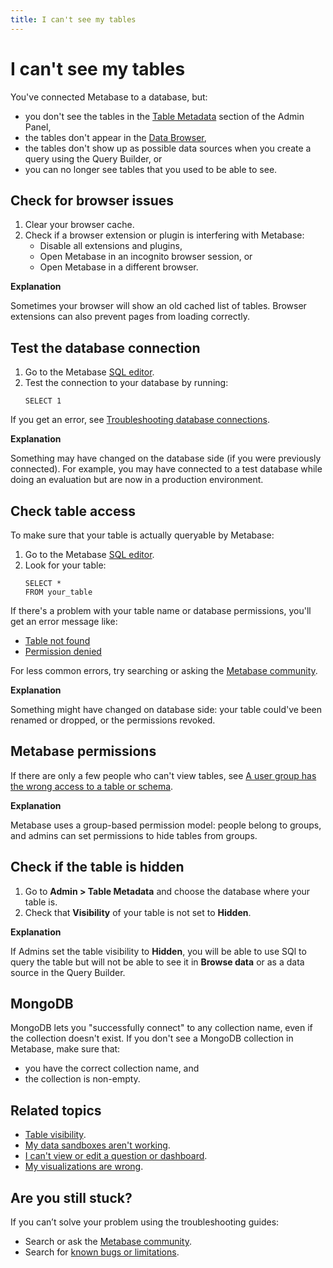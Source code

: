 ```yaml
---
title: I can't see my tables
---
```


# I can't see my tables

You've connected Metabase to a database, but:

- you don't see the tables in the [Table Metadata](../data-modeling/metadata-editing.md) section of the Admin Panel,
- the tables don't appear in the [Data Browser](https://www.metabase.com/learn/getting-started/data-browser),
- the tables don't show up as possible data sources when you create a query using the Query Builder, or
- you can no longer see tables that you used to be able to see.

## Check for browser issues

1. Clear your browser cache.
2. Check if a browser extension or plugin is interfering with Metabase:
   - Disable all extensions and plugins,
   - Open Metabase in an incognito browser session, or
   - Open Metabase in a different browser.

**Explanation**

Sometimes your browser will show an old cached list of tables. Browser extensions can also prevent pages from loading correctly.

## Test the database connection

1. Go to the Metabase [SQL editor](../questions/native-editor/writing-sql.md).
2. Test the connection to your database by running:
   ```
   SELECT 1
   ```

If you get an error, see [Troubleshooting database connections](./db-connection.md).

**Explanation**

Something may have changed on the database side (if you were previously connected). For example, you may have connected to a test database while doing an evaluation but are now in a production environment.

## Check table access

To make sure that your table is actually queryable by Metabase:

1. Go to the Metabase [SQL editor](../questions/native-editor/writing-sql.md).
2. Look for your table:
   ```
   SELECT *
   FROM your_table
   ```

If there's a problem with your table name or database permissions, you'll get an error message like:

- [Table not found](https://www.metabase.com/learn/debugging-sql/sql-syntax#column-or-table-name-is-not-found-or-not-recognized)
- [Permission denied](./data-permissions.md#getting-a-permission-denied-error-message)

For less common errors, try searching or asking the [Metabase community](https://discourse.metabase.com/).

**Explanation**

Something might have changed on database side: your table could've been renamed or dropped, or the permissions revoked.

## Metabase permissions

If there are only a few people who can't view tables, see [A user group has the wrong access to a table or schema](./data-permissions.md#a-user-group-has-the-wrong-access-to-a-table-or-schema).

**Explanation**

Metabase uses a group-based permission model: people belong to groups, and admins can set permissions to hide tables from groups.

## Check if the table is hidden

1. Go to **Admin > Table Metadata** and choose the database where your table is.
2. Check that **Visibility** of your table is not set to **Hidden**.

**Explanation**

If Admins set the table visibility to **Hidden**, you will be able to use SQl to query the table but will not be able to see it in **Browse data** or as a data source in the Query Builder.

## MongoDB

MongoDB lets you "successfully connect" to any collection name, even if the collection doesn't exist. If you don't see a MongoDB collection in Metabase, make sure that:

- you have the correct collection name, and
- the collection is non-empty.

## Related topics

- [Table visibility](../data-modeling/metadata-editing.md#table-visibility).
- [My data sandboxes aren't working](./sandboxing.md).
- [I can't view or edit a question or dashboard](./cant-view-or-edit.md).
- [My visualizations are wrong](./visualization.md).

## Are you still stuck?

If you can’t solve your problem using the troubleshooting guides:

- Search or ask the [Metabase community](https://discourse.metabase.com/).
- Search for [known bugs or limitations](./known-issues.md).
